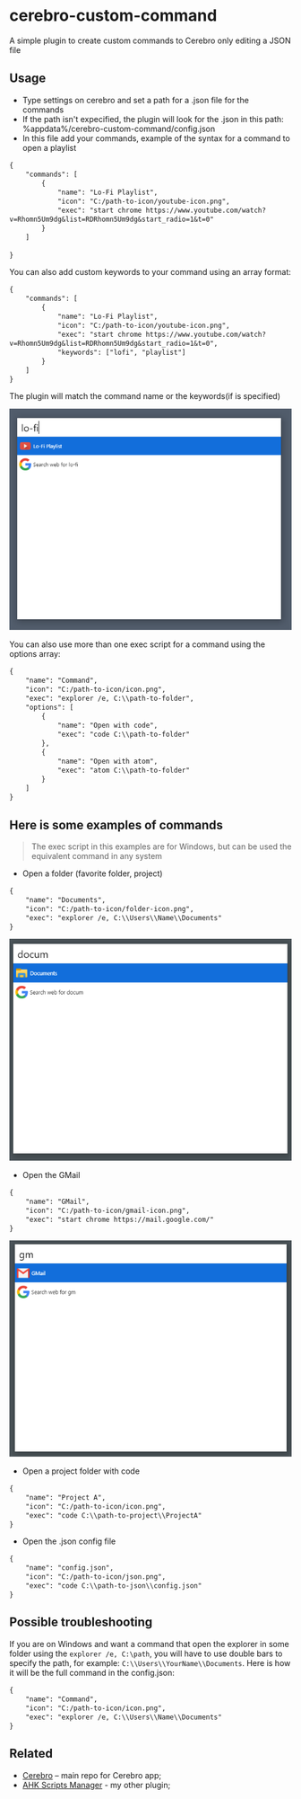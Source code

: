# cerebro-custom-command
A simple plugin to create custom commands to Cerebro only editing a JSON file

## Usage

* Type settings on cerebro and set a path for a .json file for the commands
* If the path isn't expecified, the plugin will look for the .json in this path: %appdata%/cerebro-custom-command/config.json
* In this file add your commands, example of the syntax for a command to open a playlist

```
{    
    "commands": [
        {
            "name": "Lo-Fi Playlist",
            "icon": "C:/path-to-icon/youtube-icon.png",
            "exec": "start chrome https://www.youtube.com/watch?v=Rhomn5Um9dg&list=RDRhomn5Um9dg&start_radio=1&t=0"
        }
    ]

}
```

You can also add custom keywords to your command using an array format:

```
{
    "commands": [
        {
            "name": "Lo-Fi Playlist",
            "icon": "C:/path-to-icon/youtube-icon.png",
            "exec": "start chrome https://www.youtube.com/watch?v=Rhomn5Um9dg&list=RDRhomn5Um9dg&start_radio=1&t=0",
            "keywords": ["lofi", "playlist"]
        }
    ]    
}
```

The plugin will match the command name or the keywords(if is specified)

![](screenshot2.png)

You can also use more than one exec script for a command using the options array:

```
{
    "name": "Command",
    "icon": "C:/path-to-icon/icon.png",
    "exec": "explorer /e, C:\\path-to-folder",
    "options": [
        {
            "name": "Open with code",
            "exec": "code C:\\path-to-folder"
        },
        {
            "name": "Open with atom",
            "exec": "atom C:\\path-to-folder"
        }
    ]
}
```

## Here is some examples of commands

> The exec script in this examples are for Windows, but can be used the equivalent command in any system

* Open a folder (favorite folder, project)
```
{
    "name": "Documents",
    "icon": "C:/path-to-icon/folder-icon.png",
    "exec": "explorer /e, C:\\Users\\Name\\Documents"
}
```
![](screenshot3.png)

* Open the GMail
```
{
    "name": "GMail",
    "icon": "C:/path-to-icon/gmail-icon.png",
    "exec": "start chrome https://mail.google.com/"
}
```
![](screenshot4.png)


* Open a project folder with code

```
{
    "name": "Project A",
    "icon": "C:/path-to-icon/icon.png",
    "exec": "code C:\\path-to-project\\ProjectA"
}
```

* Open the .json config file

```
{
    "name": "config.json",
    "icon": "C:/path-to-icon/json.png",
    "exec": "code C:\\path-to-json\\config.json"
}
```


## Possible troubleshooting

If you are on Windows and want a command that open the explorer in some folder using the ```explorer /e, C:\path```, you will have to use double bars to specify the path, for example: ```C:\\Users\\YourName\\Documents```.
Here is how it will be the full command in the config.json:
```
{
    "name": "Command",
    "icon": "C:/path-to-icon/icon.png",
    "exec": "explorer /e, C:\\Users\\Name\\Documents"
}
```


## Related

* [Cerebro](http://github.com/KELiON/cerebro) – main repo for Cerebro app;
* [AHK Scripts Manager](https://github.com/filipestudt/cerebro-ahk-manager) - my other plugin;